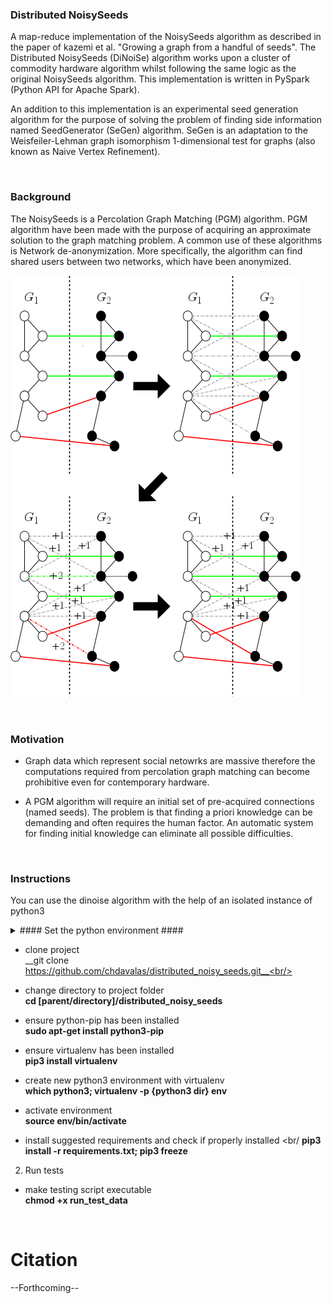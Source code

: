 ### Distributed NoisySeeds ###
A map-reduce implementation of the NoisySeeds algorithm as described in the paper of kazemi et al. "Growing a graph from a handful 
of seeds". The Distributed NoisySeeds (DiNoiSe) algorithm works upon a cluster of commodity hardware algorithm whilst following 
the same logic as the original NoisySeeds algorithm. This implementation is written in PySpark (Python API for Apache Spark).

An addition to this implementation is an experimental seed generation algorithm for the purpose of solving the problem of finding 
side information named SeedGenerator (SeGen) algorithm. SeGen is an adaptation to the Weisfeiler-Lehman graph isomorphism 
1-dimensional test for graphs (also known as Naive Vertex Refinement).


<br/>


### Background ###
The NoisySeeds is a Percolation Graph Matching (PGM) algorithm. PGM algorithm have been made with the purpose of acquiring an 
approximate solution to the graph matching problem. A common use of these algorithms is Network de-anonymization. More 
specifically, the algorithm can find shared users between two networks, which have been anonymized.

![](ns_step.png)


<br/>


### Motivation ###
* Graph data which represent social netowrks are massive therefore the computations required from percolation graph matching can become prohibitive even for contemporary hardware.

* A PGM algorithm will require an initial set of pre-acquired connections (named seeds). The problem is that finding a priori 
knowledge can be demanding and often requires the human factor. An automatic system for finding initial knowledge can eliminate all 
possible difficulties.


<br/>


### Instructions ###
You can use the dinoise algorithm with the help of an isolated instance of python3

<details><summary>#### Set the python environment ####<summary></details>

  * clone project <br/>__git clone https://github.com/chdavalas/distributed_noisy_seeds.git__<br/>
  
  * change directory to project folder <br/>__cd [parent/directory]/distributed_noisy_seeds__<br/>
  
  * ensure python-pip has been installed <br/>__sudo apt-get install python3-pip__<br/>
  
  * ensure virtualenv has been installed <br/>__pip3 install virtualenv__<br/>
  
  * create new python3 environment with virtualenv <br/>__which python3; virtualenv -p {python3 dir} env__<br/>

  * activate environment <br/>__source env/bin/activate__<br/>
  
  * install suggested requirements and check if properly installed <br/ __pip3 install -r requirements.txt; pip3 freeze__<br/>


2. Run tests

  * make testing script executable<br/> __chmod +x run_test_data__<br/>

<br/>


# Citation
--Forthcoming--
